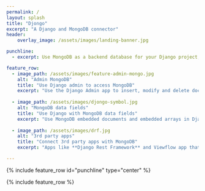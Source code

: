 ```yaml
---
permalink: /
layout: splash
title: "Djongo"
excerpt: "A Django and MongoDB connector"
header:
    overlay_image: /assets/images/landing-banner.jpg

punchline:
  - excerpt: Use MongoDB as a backend database for your Django project, without changing the Django ORM. 

feature_row:
  - image_path: /assets/images/feature-admin-mongo.jpg
    alt: "Admin MongoDB"
    title: "Use Django admin to access MongoDB"
    excerpt: "Use the Django Admin app to insert, modify and delete documents in MongoDB."
  
  - image_path: /assets/images/djongo-symbol.jpg
    alt: "MongoDB data fields"
    title: "Use Django with MongoDB data fields"
    excerpt: "Use MongoDB embedded documents and embedded arrays in Django Models."
    
  - image_path: /assets/images/drf.jpg
    alt: "3rd party apps"
    title: "Connect 3rd party apps with MongoDB"
    excerpt: "Apps like **Django Rest Framework** and Viewflow app that use Django Models integrate easily with MongoDB."

---
```



{% include feature_row id="punchline" type="center" %}

{% include feature_row %}

